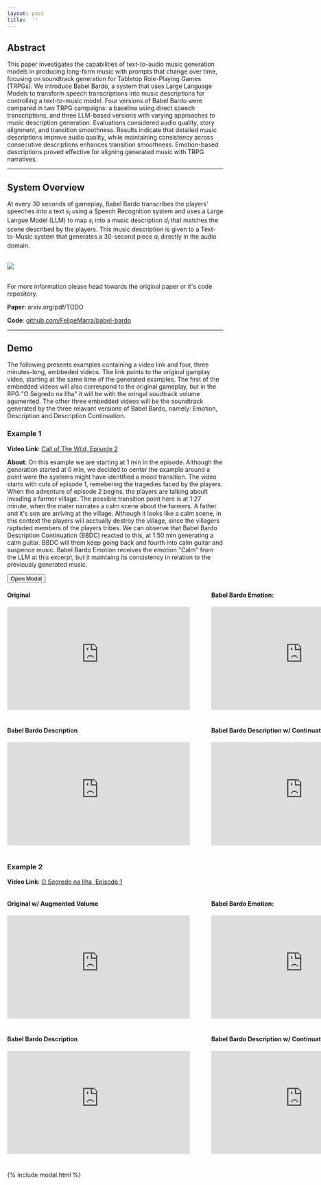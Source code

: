```yaml
---
layout: post
title:  ''
---
```



Abstract
---------------

This paper investigates the capabilities of text-to-audio music generation models in producing long-form music with prompts that change over time, focusing on soundtrack generation for Tabletop Role-Playing Games (TRPGs). We introduce Babel Bardo, a system that uses Large Language Models to transform speech transcriptions into music descriptions for controlling a text-to-music model. Four versions of Babel Bardo were compared in two TRPG campaigns: a baseline using direct speech transcriptions, and three LLM-based versions with varying approaches to music description generation. Evaluations considered audio quality, story alignment, and transition smoothness. Results indicate that detailed music descriptions improve audio quality, while maintaining consistency across consecutive descriptions enhances transition smoothness. Emotion-based descriptions proved effective for aligning generated music with TRPG narratives.

___________________________________________________________________________________________________________________________________________________________


System Overview
---------------
At every 30 seconds of gameplay, Babel Bardo transcribes the players' speeches into a text _s<sub>i</sub>_ using a Speech Recognition system and uses a Large Langue Model (LLM) to map _s<sub>i</sub>_ into a music description _d<sub>i</sub>_ that matches the scene described by the players. This music description is given to a Text-to-Music system that generates a 30-second piece _a<sub>i</sub>_ directly in the audio domain. <br><br>

<img src="{{site.baseurl}}/assets/imgs/bardo_overview.png"> <br><br>

For more information please head towards the original paper or it's code repository.

**Paper**: arxiv.org/pdf/TODO

**Code**: [github.com/FelipeMarra/babel-bardo](https://github.com/FelipeMarra/babel-bardo)

___________________________________________________________________________________________________________________________________________________________

Demo
---------------
The following presents examples containing a video link and four, three minutes-long, embbeded videos. The link points to the original gamplay video, starting at the same time of the generated examples. The first of the embedded videos will also correspond to the original gameplay, but in the RPG "O Segredo na Ilha" it will be with the oringal soudtrack volume agumented. The other three embedded videos will be the soundtrack generated by the three relavant versions of Babel Bardo, namely: Emotion, Description and Description Continuation.

### Example 1
**Video Link**: [Call of The Wild, Episode 2](https://www.youtube.com/watch?v=5_Z8pVgCIgw&t=60)

**About**: On this example we are starting at 1 min in the episode. Although the generation started at 0 min, we decided to center the example around a point were the systems might have identified a mood transition. The video starts with cuts of episode 1, remebering the tragedies faced by the players. When the adventure of episode 2 begins, the players are talking aboult invading a farmer village. The possible transition point here is at 1:27 minute, when the mater narrates a calm scene about the farmers. A father and it's son are arriving at the village. Although it looks like a calm scene, in this context the players will acctually destroy the village, since the villagers raptaded members of the players tribes. We can observe that Babel Bardo Description Continuation (BBDC) reacted to this, at 1:50 min generating a calm guitar. BBDC will them keep going back and fourth into calm guitar and suspence music. Babel Bardo Emotion receives the emotion "Calm" from the LLM at this excerpt, but it maintaing its concistency in relation to the previously generated music.

<button class="open-modal" data-modal="modal-1">
    Open Modal
</button>

<dialog id="modal-1">
    <!-- Cabeçalho do modal -->
    <div class="modal-header">
        <!-- Título do modal -->
        <h1 class="modal-title">
            Sign in to our plataform
        </h1>

        <!-- Botão para fechar o modal -->
        <button class="close-modal" type="button" data-modal="modal-1">
            X
        </button>
    </div>

    <!-- Corpo do modal -->
    <div class="modal-body">
        A
    </div>
</dialog>

<div style="width: 100%;">
    <div  style="float: left;">
        <div  style="float: left; padding-bottom:20px">
            <h4>Original</h4>
            <div class="videoWrapper"><iframe width="426" height="240" src="https://www.youtube.com/embed/yqIufAQhebg" frameborder="0" allowfullscreen=""></iframe></div>
        </div>
        <div  style="margin-left: 476px;">
            <h4>Babel Bardo Emotion:</h4>
            <div class="videoWrapper"><iframe width="426" height="240" src="https://www.youtube.com/embed/0LZERqRHSb4" frameborder="0" allowfullscreen=""></iframe></div>
        </div>
    </div>
</div>

<div style="width: 100%;">
    <div  style="float: left; margin-bottom:40px">
        <div  style="float: left;">
            <h4>Babel Bardo Description</h4>
            <div class="videoWrapper"><iframe width="426" height="240" src="https://www.youtube.com/embed/lP_wlA1x-Vo" frameborder="0" allowfullscreen=""></iframe></div>
        </div>
        <div  style="margin-left: 476px;">
            <h4>Babel Bardo Description w/ Continuation</h4>
            <div class="videoWrapper"><iframe width="426" height="240" src="https://www.youtube.com/embed/beBimQZdjKA" frameborder="0" allowfullscreen=""></iframe></div>
        </div>
    </div>
</div>

### Example 2

**Video Link**: [O Segredo na Ilha, Episode 1](https://www.youtube.com/watch?v=Pf4HzTdA2WE&t=12188s)

<div style="width: 100%;">
    <div  style="float: left;">
        <div  style="float: left; padding-bottom:20px">
            <h4>Original w/ Augmented Volume</h4>
            <div class="videoWrapper"><iframe width="426" height="240" src="https://www.youtube.com/embed/RFklOg3emtA" frameborder="0" allowfullscreen=""></iframe></div>
        </div>
        <div  style="margin-left: 476px;">
            <h4>Babel Bardo Emotion:</h4>
            <div class="videoWrapper"><iframe width="426" height="240" src="https://www.youtube.com/embed/4dv2YIZz7sQ" frameborder="0" allowfullscreen=""></iframe></div>
        </div>
    </div>
</div>

<div style="width: 100%;">
    <div  style="float: left;">
        <div  style="float: left; margin-bottom:40px">
            <h4>Babel Bardo Description</h4>
            <div class="videoWrapper"><iframe width="426" height="240" src="https://www.youtube.com/embed/R3-5DUOIdO8" frameborder="0" allowfullscreen=""></iframe></div>
        </div>
        <div  style="margin-left: 476px;">
            <h4>Babel Bardo Description w/ Continuation</h4>
            <div class="videoWrapper"><iframe width="426" height="240" src="https://www.youtube.com/embed/9CnYtTqdCnU" frameborder="0" allowfullscreen=""></iframe></div>
        </div>
    </div>
</div>

{% include modal.html %}